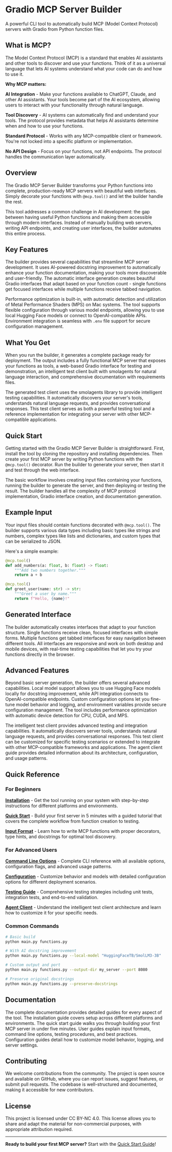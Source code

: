 # Gradio MCP Server Builder

A powerful CLI tool to automatically build MCP (Model Context Protocol) servers with Gradio from Python function files.

## What is MCP?

The Model Context Protocol (MCP) is a standard that enables AI assistants and other tools to discover and use your functions. Think of it as a universal language that lets AI systems understand what your code can do and how to use it.

**Why MCP matters:**

**AI Integration** - Make your functions available to ChatGPT, Claude, and other AI assistants. Your tools become part of the AI ecosystem, allowing users to interact with your functionality through natural language.

**Tool Discovery** - AI systems can automatically find and understand your tools. The protocol provides metadata that helps AI assistants determine when and how to use your functions.

**Standard Protocol** - Works with any MCP-compatible client or framework. You're not locked into a specific platform or implementation.

**No API Design** - Focus on your functions, not API endpoints. The protocol handles the communication layer automatically.

## Overview

The Gradio MCP Server Builder transforms your Python functions into complete, production-ready MCP servers with beautiful web interfaces. Simply decorate your functions with `@mcp.tool()` and let the builder handle the rest.

This tool addresses a common challenge in AI development: the gap between having useful Python functions and making them accessible through modern interfaces. Instead of manually building web servers, writing API endpoints, and creating user interfaces, the builder automates this entire process.

## Key Features

The builder provides several capabilities that streamline MCP server development. It uses AI-powered docstring improvement to automatically enhance your function documentation, making your tools more discoverable and user-friendly. The automatic interface generation creates beautiful Gradio interfaces that adapt based on your function count - single functions get focused interfaces while multiple functions receive tabbed navigation.

Performance optimization is built-in, with automatic detection and utilization of Metal Performance Shaders (MPS) on Mac systems. The tool supports flexible configuration through various model endpoints, allowing you to use local Hugging Face models or connect to OpenAI-compatible APIs. Environment integration is seamless with `.env` file support for secure configuration management.

## What You Get

When you run the builder, it generates a complete package ready for deployment. The output includes a fully functional MCP server that exposes your functions as tools, a web-based Gradio interface for testing and demonstration, an intelligent test client built with smolagents for natural language interaction, and comprehensive documentation with requirements files.

The generated test client uses the smolagents library to provide intelligent testing capabilities. It automatically discovers your server's tools, understands natural language requests, and provides conversational responses. This test client serves as both a powerful testing tool and a reference implementation for integrating your server with other MCP-compatible applications.

## Quick Start

Getting started with the Gradio MCP Server Builder is straightforward. First, install the tool by cloning the repository and installing dependencies. Then create your first MCP server by writing Python functions with the `@mcp.tool()` decorator. Run the builder to generate your server, then start it and test through the web interface.

The basic workflow involves creating input files containing your functions, running the builder to generate the server, and then deploying or testing the result. The builder handles all the complexity of MCP protocol implementation, Gradio interface creation, and documentation generation.

## Example Input

Your input files should contain functions decorated with `@mcp.tool()`. The builder supports various data types including basic types like strings and numbers, complex types like lists and dictionaries, and custom types that can be serialized to JSON.

Here's a simple example:

```python
@mcp.tool()
def add_numbers(a: float, b: float) -> float:
    """Add two numbers together."""
    return a + b

@mcp.tool()
def greet_user(name: str) -> str:
    """Greet a user by name."""
    return f"Hello, {name}!"
```

## Generated Interface

The builder automatically creates interfaces that adapt to your function structure. Single functions receive clean, focused interfaces with simple forms. Multiple functions get tabbed interfaces for easy navigation between different tools. All interfaces are responsive and work on both desktop and mobile devices, with real-time testing capabilities that let you try your functions directly in the browser.

## Advanced Features

Beyond basic server generation, the builder offers several advanced capabilities. Local model support allows you to use Hugging Face models locally for docstring improvement, while API integration connects to OpenAI-compatible endpoints. Custom configuration options let you fine-tune model behavior and logging, and environment variables provide secure configuration management. The tool includes performance optimization with automatic device detection for CPU, CUDA, and MPS.

The intelligent test client provides advanced testing and integration capabilities. It automatically discovers server tools, understands natural language requests, and provides conversational responses. This test client can be customized for specific testing scenarios or extended to integrate with other MCP-compatible frameworks and applications. The agent client guide provides detailed information about its architecture, configuration, and usage patterns.

## Quick Reference

### For Beginners

**[Installation](getting-started/installation.md)** - Get the tool running on your system with step-by-step instructions for different platforms and environments.

**[Quick Start](getting-started/quickstart.md)** - Build your first server in 5 minutes with a guided tutorial that covers the complete workflow from function creation to testing.

**[Input Format](user-guide/input-format.md)** - Learn how to write MCP functions with proper decorators, type hints, and docstrings for optimal tool discovery.

### For Advanced Users

**[Command Line Options](user-guide/command-line.md)** - Complete CLI reference with all available options, configuration flags, and advanced usage patterns.

**[Configuration](configuration/overview.md)** - Customize behavior and models with detailed configuration options for different deployment scenarios.

**[Testing Guide](user-guide/testing.md)** - Comprehensive testing strategies including unit tests, integration tests, and end-to-end validation.

**[Agent Client](user-guide/agent-client.md)** - Understand the intelligent test client architecture and learn how to customize it for your specific needs.

### Common Commands
```bash
# Basic build
python main.py functions.py

# With AI docstring improvement
python main.py functions.py --local-model "HuggingFaceTB/SmolLM3-3B"

# Custom output and port
python main.py functions.py --output-dir my_server --port 8080

# Preserve original docstrings
python main.py functions.py --preserve-docstrings
```

## Documentation

The complete documentation provides detailed guides for every aspect of the tool. The installation guide covers setup across different platforms and environments. The quick start guide walks you through building your first MCP server in under five minutes. User guides explain input formats, command line options, testing procedures, and best practices. Configuration guides detail how to customize model behavior, logging, and server settings.

## Contributing

We welcome contributions from the community. The project is open source and available on GitHub, where you can report issues, suggest features, or submit pull requests. The codebase is well-structured and documented, making it accessible for new contributors.

## License

This project is licensed under CC BY-NC 4.0. This license allows you to share and adapt the material for non-commercial purposes, with appropriate attribution required.

---

**Ready to build your first MCP server?** Start with the [Quick Start Guide](getting-started/quickstart.md)!
